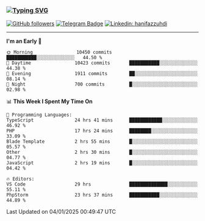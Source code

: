 ### [![Typing SVG](https://readme-typing-svg.herokuapp.com?font=lato&size=22&lines=Hi+There+👋)](https://git.io/typing-svg) 

[![GitHub followers](https://img.shields.io/github/followers/hanifazzuhdi?label=Follow&style=social)](https://github.com/hanifazzuhdi/?tab=follow) 
[![Telegram Badge](https://img.shields.io/badge/-hanif0198-blue?style=social&logo=telegram&link=https://www.t.me/hanif0198/)](https://www.t.me/hanif0198/) 
[![Linkedin: hanifazzuhdi](https://img.shields.io/badge/-hanifazzuhdi-blue?style=flat-square&logo=Linkedin&logoColor=white&link=https://www.linkedin.com/in/hanif-az-zuhdi-69688019b/)](https://www.linkedin.com/in/hanif-az-zuhdi-69688019b/) 

<hr/>

<!--START_SECTION:waka-->
**I'm an Early 🐤** 

```text
🌞 Morning                10450 commits       ███████████░░░░░░░░░░░░░░   44.50 % 
🌆 Daytime                10423 commits       ███████████░░░░░░░░░░░░░░   44.38 % 
🌃 Evening                1911 commits        ██░░░░░░░░░░░░░░░░░░░░░░░   08.14 % 
🌙 Night                  700 commits         █░░░░░░░░░░░░░░░░░░░░░░░░   02.98 % 
```


📊 **This Week I Spent My Time On** 

```text
💬 Programming Languages: 
TypeScript               24 hrs 41 mins      ████████████░░░░░░░░░░░░░   46.92 % 
PHP                      17 hrs 24 mins      ████████░░░░░░░░░░░░░░░░░   33.09 % 
Blade Template           2 hrs 55 mins       █░░░░░░░░░░░░░░░░░░░░░░░░   05.57 % 
Other                    2 hrs 30 mins       █░░░░░░░░░░░░░░░░░░░░░░░░   04.77 % 
JavaScript               2 hrs 19 mins       █░░░░░░░░░░░░░░░░░░░░░░░░   04.42 % 

🔥 Editors: 
VS Code                  29 hrs              ██████████████░░░░░░░░░░░   55.11 % 
PhpStorm                 23 hrs 37 mins      ███████████░░░░░░░░░░░░░░   44.89 % 
```


 Last Updated on 04/01/2025 00:49:47 UTC
<!--END_SECTION:waka-->
